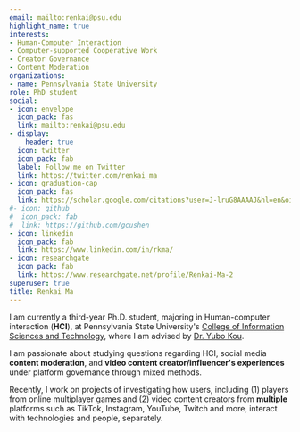 ```yaml
---
email: mailto:renkai@psu.edu
highlight_name: true
interests:
- Human-Computer Interaction
- Computer-supported Cooperative Work
- Creator Governance
- Content Moderation
organizations:
- name: Pennsylvania State University
role: PhD student
social:
- icon: envelope
  icon_pack: fas
  link: mailto:renkai@psu.edu
- display:
    header: true
  icon: twitter
  icon_pack: fab
  label: Follow me on Twitter
  link: https://twitter.com/renkai_ma
- icon: graduation-cap
  icon_pack: fas
  link: https://scholar.google.com/citations?user=J-lruG8AAAAJ&hl=en&oi=ao
#- icon: github
#  icon_pack: fab
#  link: https://github.com/gcushen
- icon: linkedin
  icon_pack: fab
  link: https://www.linkedin.com/in/rkma/
- icon: researchgate
  icon_pack: fab
  link: https://www.researchgate.net/profile/Renkai-Ma-2
superuser: true
title: Renkai Ma
---
```


I am currently a third-year Ph.D. student, majoring in Human-computer interaction (**HCI**), at Pennsylvania State University's [College of Information Sciences and Technology](https://ist.psu.edu/), where I am advised by [Dr. Yubo Kou](https://www.yubokou.info/). 

I am passionate about studying questions regarding HCI, social media **content moderation**, and **video content creator/influencer's experiences** under platform governance through mixed methods.

Recently, I work on projects of investigating how users, including (1) players from online multiplayer games and (2) video content creators from **multiple** platforms such as TikTok, Instagram, YouTube, Twitch and more, interact with technologies and people, separately.
